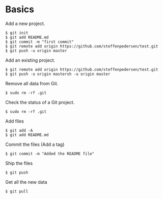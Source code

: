 # Basics

Add a new project.

```
$ git init
$ git add README.md
$ git commit -m "first commit"
$ git remote add origin https://github.com/steffenpedersen/test.git
$ git push -u origin master
```

Add an existing project.

```
$ git remote add origin https://github.com/steffenpedersen/test.git
$ git push -u origin mastersh -u origin master
```

Remove all data from Git.

```
$ sudo rm -rf .git
```

Check the status of a Git project.

```
$ sudo rm -rf .git
```

Add files

```
$ git add -A
$ git add README.md
```

Commit the files \(Add a tag\)

```
$ git commit -m "Added the README file"
```

Ship the files

```
$ git push  
```

Get all the new data

```
$ git pull  
```
